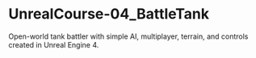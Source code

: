 # UnrealCourse-04_BattleTank
Open-world tank battler with simple AI, multiplayer, terrain, and controls created in Unreal Engine 4.
